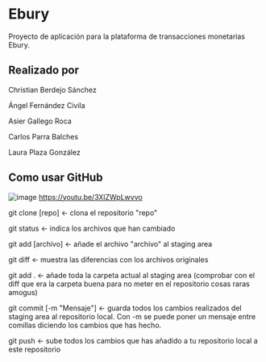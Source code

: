 # Ebury
Proyecto de aplicación para la plataforma de transacciones monetarias Ebury.

## Realizado por

Christian Berdejo Sánchez

Ángel Fernández Civila

Asier Gallego Roca

Carlos Parra Balches

Laura Plaza González

## Como usar GitHub
![image](https://user-images.githubusercontent.com/80314810/144846413-b0f8d9c7-f36b-4c6b-9b3c-4fe0a61abe8f.png)
https://youtu.be/3XlZWpLwvvo

git clone [repo] <- clona el repositorio "repo"

git status <- indica los archivos que han cambiado

git add [archivo] <- añade el archivo "archivo" al staging area

git diff <- muestra las diferencias con los archivos originales

git add . <- añade toda la carpeta actual al staging area (comprobar con el diff que era la carpeta buena para no meter en el repositorio cosas raras amogus)

git commit [-m "Mensaje"] <- guarda todos los cambios realizados del staging area al repositorio local. Con -m se puede poner un mensaje entre comillas diciendo los cambios que has hecho.

git push <- sube todos los cambios que has añadido a tu repositorio local a este repositorio
